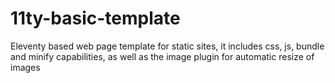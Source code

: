 # 11ty-basic-template
Eleventy based web page template for static sites, it includes css, js, bundle and minify capabilities, as well as the image plugin for automatic resize of images
